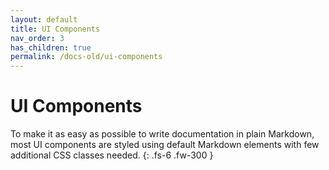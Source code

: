 ```yaml
---
layout: default
title: UI Components
nav_order: 3
has_children: true
permalink: /docs-old/ui-components
---
```


# UI Components

To make it as easy as possible to write documentation in plain Markdown, most UI components are styled using default Markdown elements with few additional CSS classes needed.
{: .fs-6 .fw-300 }
